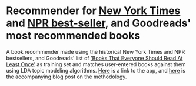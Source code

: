 Recommender for [New York Times](http://developer.nytimes.com/docs/best_sellers_api/) and [NPR best-seller](http://www.npr.org/books/bestsellers), and Goodreads' most recommended books
================

A book recommender made using the historical New York Times and NPR bestsellers, and Goodreads' list of ['Books That Everyone Should Read At Least Once'](https://www.goodreads.com/list/show/264.Books_That_Everyone_Should_Read_At_Least_Once) as training set and matches user-entered books against them using LDA topic modeling algorithms. [Here](https://runzemc.shinyapps.io/books/) is a link to the app, and [here](http://www.runzemc.com/2014/10/building-a-book-recommender-using-topic-modeling.html) is the accompanying blog post on the methodology.
